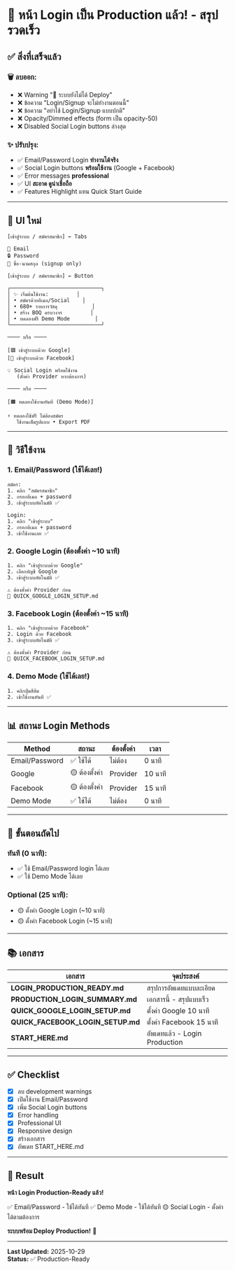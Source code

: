 # 🎉 หน้า Login เป็น Production แล้ว! - สรุปรวดเร็ว

## ✅ สิ่งที่เสร็จแล้ว

### 🗑️ ลบออก:
- ❌ Warning "🚧 ระบบยังไม่ได้ Deploy"
- ❌ ข้อความ "Login/Signup จะไม่ทำงานตอนนี้"
- ❌ ข้อความ "อย่าใช้ Login/Signup แบบปกติ"
- ❌ Opacity/Dimmed effects (form เป็น opacity-50)
- ❌ Disabled Social Login buttons ล่างสุด

### ✨ ปรับปรุง:
- ✅ Email/Password Login **ทำงานได้จริง**
- ✅ Social Login buttons **พร้อมใช้งาน** (Google + Facebook)
- ✅ Error messages **professional**
- ✅ UI **สะอาด ดูน่าเชื่อถือ**
- ✅ Features Highlight แทน Quick Start Guide

---

## 🎨 UI ใหม่

```
[เข้าสู่ระบบ / สมัครสมาชิก] ← Tabs

📧 Email
🔒 Password
👤 ชื่อ-นามสกุล (signup only)

[เข้าสู่ระบบ / สมัครสมาชิก] ← Button

┌─────────────────────────────┐
│ ✨ เริ่มต้นใช้งาน:         │
│ • สมัครด้วยอีเมล/Social    │
│ • 680+ รายการวัสดุ           │
│ • สร้าง BOQ ครบวงจร         │
│ • ทดลองฟรี Demo Mode        │
└─────────────────────────────┘

──── หรือ ────

[🟥 เข้าสู่ระบบด้วย Google]
[🔵 เข้าสู่ระบบด้วย Facebook]

💡 Social Login พร้อมใช้งาน
   (ตั้งค่า Provider หากต้องการ)

──── หรือ ────

[🟧 ทดลองใช้งานทันที (Demo Mode)]

⚡ ทดลองใช้ฟรี ไม่ต้องสมัคร
   ใช้งานเต็มรูปแบบ • Export PDF
```

---

## 🚀 วิธีใช้งาน

### 1. Email/Password (ใช้ได้เลย!)
```
สมัคร:
1. คลิก "สมัครสมาชิก"
2. กรอกอีเมล + password
3. เข้าสู่ระบบอัตโนมัติ ✅

Login:
1. คลิก "เข้าสู่ระบบ"
2. กรอกอีเมล + password
3. เข้าใช้งานเลย ✅
```

### 2. Google Login (ต้องตั้งค่า ~10 นาที)
```
1. คลิก "เข้าสู่ระบบด้วย Google"
2. เลือกบัญชี Google
3. เข้าสู่ระบบอัตโนมัติ ✅

⚠️ ต้องตั้งค่า Provider ก่อน
📖 QUICK_GOOGLE_LOGIN_SETUP.md
```

### 3. Facebook Login (ต้องตั้งค่า ~15 นาที)
```
1. คลิก "เข้าสู่ระบบด้วย Facebook"
2. Login ด้วย Facebook
3. เข้าสู่ระบบอัตโนมัติ ✅

⚠️ ต้องตั้งค่า Provider ก่อน
📖 QUICK_FACEBOOK_LOGIN_SETUP.md
```

### 4. Demo Mode (ใช้ได้เลย!)
```
1. คลิกปุ่มสีส้ม
2. เข้าใช้งานทันที ✅
```

---

## 📊 สถานะ Login Methods

| Method | สถานะ | ต้องตั้งค่า | เวลา |
|--------|-------|------------|------|
| Email/Password | ✅ ใช้ได้ | ไม่ต้อง | 0 นาที |
| Google | 🟡 ต้องตั้งค่า | Provider | 10 นาที |
| Facebook | 🟡 ต้องตั้งค่า | Provider | 15 นาที |
| Demo Mode | ✅ ใช้ได้ | ไม่ต้อง | 0 นาที |

---

## 🎯 ขั้นตอนถัดไป

### ทันที (0 นาที):
- ✅ ใช้ Email/Password login ได้เลย
- ✅ ใช้ Demo Mode ได้เลย

### Optional (25 นาที):
- 🟡 ตั้งค่า Google Login (~10 นาที)
- 🟡 ตั้งค่า Facebook Login (~15 นาที)

---

## 📚 เอกสาร

| เอกสาร | จุดประสงค์ |
|--------|-----------|
| **LOGIN_PRODUCTION_READY.md** | สรุปการอัพเดทแบบละเอียด |
| **PRODUCTION_LOGIN_SUMMARY.md** | เอกสารนี้ - สรุปแบบเร็ว |
| **QUICK_GOOGLE_LOGIN_SETUP.md** | ตั้งค่า Google 10 นาที |
| **QUICK_FACEBOOK_LOGIN_SETUP.md** | ตั้งค่า Facebook 15 นาที |
| **START_HERE.md** | อัพเดทแล้ว - Login Production |

---

## ✅ Checklist

- [x] ลบ development warnings
- [x] เปิดใช้งาน Email/Password
- [x] เพิ่ม Social Login buttons
- [x] Error handling
- [x] Professional UI
- [x] Responsive design
- [x] สร้างเอกสาร
- [x] อัพเดท START_HERE.md

---

## 🎉 Result

**หน้า Login Production-Ready แล้ว!**

✅ Email/Password - ใช้ได้ทันที
✅ Demo Mode - ใช้ได้ทันที
🟡 Social Login - ตั้งค่าได้ตามต้องการ

**ระบบพร้อม Deploy Production!** 🚀

---

**Last Updated:** 2025-10-29  
**Status:** ✅ Production-Ready
